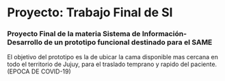 # Proyecto: Trabajo Final de SI
### Proyecto Final de la materia Sistema de Información- Desarrollo de un prototipo funcional destinado para el SAME
El objetivo del prototipo es la de ubicar la cama disponible mas cercana en todo el territorio de Jujuy, para el traslado temprano y rapido del paciente. (EPOCA DE COVID-19)
